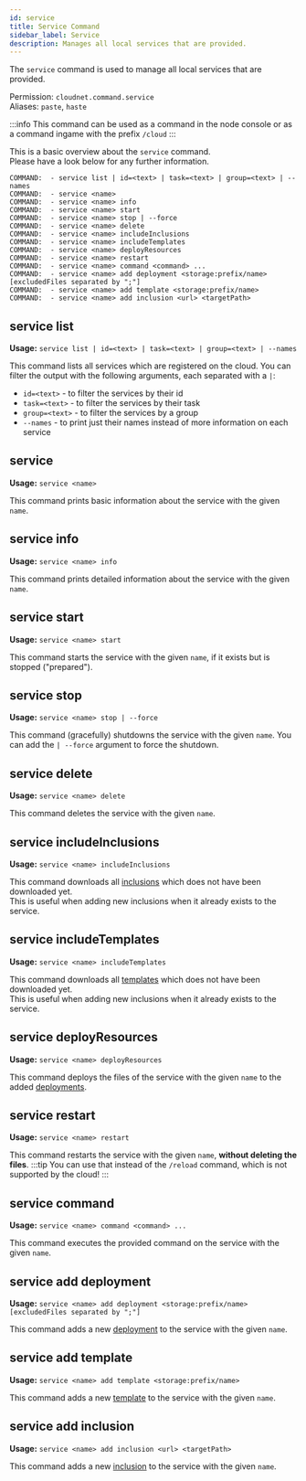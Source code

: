 ```yaml
---
id: service
title: Service Command
sidebar_label: Service
description: Manages all local services that are provided.
---
```


The `service` command is used to manage all local services that are provided.

Permission: `cloudnet.command.service`  
Aliases: `paste`, `haste`

:::info
This command can be used as a command in the node console or as a command ingame with the prefix `/cloud`
:::

This is a basic overview about the `service` command.  
Please have a look below for any further information.
```
COMMAND:  - service list | id=<text> | task=<text> | group=<text> | --names
COMMAND:  - service <name>
COMMAND:  - service <name> info
COMMAND:  - service <name> start
COMMAND:  - service <name> stop | --force
COMMAND:  - service <name> delete
COMMAND:  - service <name> includeInclusions
COMMAND:  - service <name> includeTemplates
COMMAND:  - service <name> deployResources
COMMAND:  - service <name> restart
COMMAND:  - service <name> command <command> ...
COMMAND:  - service <name> add deployment <storage:prefix/name> [excludedFiles separated by ";"]
COMMAND:  - service <name> add template <storage:prefix/name>
COMMAND:  - service <name> add inclusion <url> <targetPath>
```

## service list
**Usage:** `service list | id=<text> | task=<text> | group=<text> | --names`

This command lists all services which are registered on the cloud. You can filter the output with the following arguments,
each separated with a `|`:
- `id=<text>` - to filter the services by their id
- `task=<text>` - to filter the services by their task
- `group=<text>` - to filter the services by a group
- `--names` - to print just their names instead of more information on each service

## service
**Usage:** `service <name>`

This command prints basic information about the service with the given `name`.

## service info
**Usage:** `service <name> info`

This command prints detailed information about the service with the given `name`.

## service start
**Usage:** `service <name> start`

This command starts the service with the given `name`, if it exists but is stopped ("prepared").

## service stop
**Usage:** `service <name> stop | --force`

This command (gracefully) shutdowns the service with the given `name`. You can add the `| --force` argument to force the shutdown.

## service delete
**Usage:** `service <name> delete`

This command deletes the service with the given `name`.

## service includeInclusions
**Usage:** `service <name> includeInclusions`

This command downloads all [inclusions](../components/tasks.md#includes) which does not have been downloaded yet.  
This is useful when adding new inclusions when it already exists to the service.

## service includeTemplates
**Usage:** `service <name> includeTemplates`

This command downloads all [templates](../components/tasks.md#templates) which does not have been downloaded yet.  
This is useful when adding new inclusions when it already exists to the service.

## service deployResources
**Usage:** `service <name> deployResources`

This command deploys the files of the service with the given `name` to the added
[deployments](../components/tasks.md#deployments).

## service restart
**Usage:** `service <name> restart`

This command restarts the service with the given `name`, **without deleting the files**.
:::tip
You can use that instead of the `/reload` command, which is not supported by the cloud!
:::

## service command
**Usage:** `service <name> command <command> ...`

This command executes the provided command on the service with the given `name`.

## service add deployment
**Usage:** `service <name> add deployment <storage:prefix/name> [excludedFiles separated by ";"]`

This command adds a new [deployment](../components/tasks.md#deployments) to the service with the given `name`.

## service add template
**Usage:** `service <name> add template <storage:prefix/name>`

This command adds a new [template](../components/tasks.md#templates) to the service with the given `name`.

## service add inclusion
**Usage:** `service <name> add inclusion <url> <targetPath>`

This command adds a new [inclusion](../components/tasks.md#includes) to the service with the given `name`.